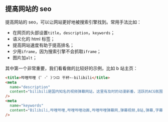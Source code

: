 ## 提高网站的 seo

提高网站的 seo，可以让网站更好地被搜索引擎找到。常用手法比如：

- 在网页的头部设置`title`，`description`，`keywords`；
- 语义化的 html 标签；
- 提高网站速度有助于提高排名；
- 少用`iframe`，因为搜索引擎不会抓取`iframe`；
- 图片加`alt`；

其中第一个非常重要，我们看看做的比较好的示例，比如 b 站主页：

```html
<title>哔哩哔哩 (゜-゜)つロ 干杯~-bilibili</title>
<meta
  name="description"
  content="bilibili是国内知名的视频弹幕网站，这里有及时的动漫新番，活跃的ACG氛围，有创意的Up主。大家可以在这里找到许多欢乐。"
/>
<meta
  name="keywords"
  content="Bilibili,哔哩哔哩,哔哩哔哩动画,哔哩哔哩弹幕网,弹幕视频,B站,弹幕,字幕,AMV,MAD,MTV,ANIME,动漫,动漫音乐,游戏,游戏解说,二次元,游戏视频,ACG,galgame,动画,番组,新番,初音,洛天依,vocaloid,日本动漫,国产动漫,手机游戏,网络游戏,电子竞技,ACG燃曲,ACG神曲,追新番,新番动漫,新番吐槽,巡音,镜音双子,千本樱,初音MIKU,舞蹈MMD,MIKUMIKUDANCE,洛天依原创曲,洛天依翻唱曲,洛天依投食歌,洛天依MMD,vocaloid家族,OST,BGM,动漫歌曲,日本动漫音乐,宫崎骏动漫音乐,动漫音乐推荐,燃系mad,治愈系mad,MAD MOVIE,MAD高燃"
/>
```
